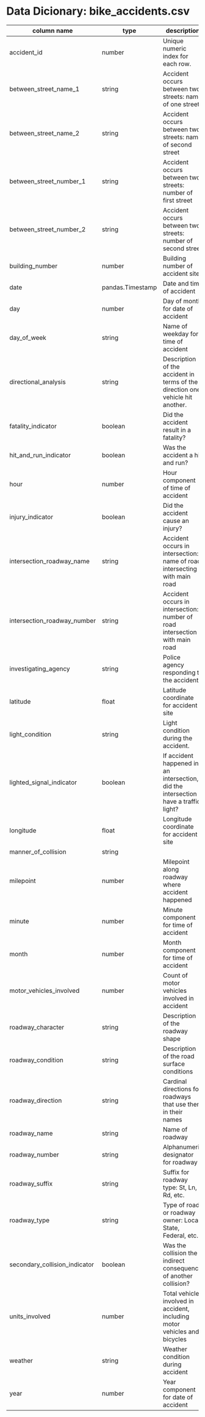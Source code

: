 # Data Dicionary: bike_accidents.csv

| column name | type | description | 
|-------------|------|-------------|
|accident_id| number | Unique numeric index for each row. |
|between_street_name_1| string | Accident occurs between two streets: name of one street |
|between_street_name_2| string | Accident occurs between two streets: name of second street |
|between_street_number_1| string | Accident occurs between two streets: number of first street |
|between_street_number_2|string| Accident occurs between two streets: number of second street|
|building_number| number | Building number of accident site |
|date| pandas.Timestamp | Date and time of accident|
|day| number | Day of month for date of accident |
|day_of_week| string | Name of weekday for time of accident |
|directional_analysis| string | Description of the accident in terms of the direction one vehicle hit another. |
|fatality_indicator| boolean | Did the accident result in a fatality? |
|hit_and_run_indicator| boolean | Was the accident a hit and run? |
|hour| number | Hour component of time of accident |
|injury_indicator| boolean | Did the accident cause an injury? |
|intersection_roadway_name| string | Accident occurs in intersection: name of road intersecting with main road |
|intersection_roadway_number|string | Accident occurs in intersection: number of road intersection with main road |
|investigating_agency|string| Police agency responding to the accident |
|latitude| float | Latitude coordinate for accident site |
|light_condition| string | Light condition during the accident. |
|lighted_signal_indicator| boolean| If accident happened in an intersection, did the intersection have a traffic light? |
|longitude| float| Longitude coordinate for accident site |
|manner_of_collision| string | |
|milepoint| number | Milepoint along roadway where accident happened |
|minute| number | Minute component for time of accident|
|month| number | Month component for time of accident |
|motor_vehicles_involved| number | Count of motor vehicles involved in accident |
|roadway_character| string | Description of the roadway shape |
|roadway_condition| string | Description of the road surface conditions |
|roadway_direction| string | Cardinal directions for roadways that use them in their names |
|roadway_name| string | Name of roadway |
|roadway_number| string | Alphanumeric designator for roadway |
|roadway_suffix| string | Suffix for roadway type: St, Ln, Rd, etc. |
|roadway_type| string | Type of road or roadway owner: Local, State, Federal, etc. |
|secondary_collision_indicator| boolean | Was the collision the indirect consequence of another collision? |
|units_involved| number | Total vehicles involved in accident, including motor vehicles and bicycles |
|weather| string | Weather condition during accident |
|year| number | Year component for date of accident |

